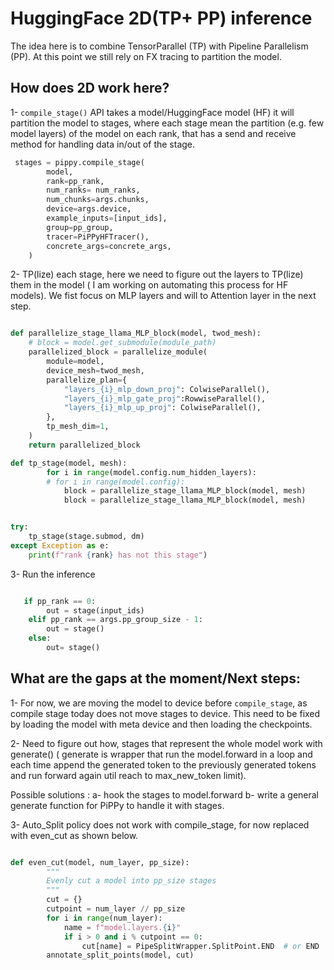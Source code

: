 # HuggingFace 2D(TP+ PP) inference 

The idea here is to combine TensorParallel (TP) with Pipeline Parallelism (PP). At this point we still rely on FX tracing to partition the model. 

## How does 2D work here?

1- `compile_stage()` API takes a model/HuggingFace model (HF) it will partition the model to stages, where each stage mean the partition (e.g. few model layers) of the model on each rank, that has a send and receive method for handling data in/out of the stage.

```python 
 stages = pippy.compile_stage(
        model,
        rank=pp_rank,
        num_ranks= num_ranks,
        num_chunks=args.chunks,
        device=args.device,
        example_inputs=[input_ids],
        group=pp_group,
        tracer=PiPPyHFTracer(),
        concrete_args=concrete_args,
    )
```

2- TP(lize) each stage, here we need to figure out the layers to TP(lize) them in the model ( I am working on automating this process for HF models). We fist focus on MLP layers and will to Attention layer in the next step.

```python

def parallelize_stage_llama_MLP_block(model, twod_mesh):
    # block = model.get_submodule(module_path)
    parallelized_block = parallelize_module(
        module=model,
        device_mesh=twod_mesh,
        parallelize_plan={
            "layers_{i}_mlp_down_proj": ColwiseParallel(),
            "layers_{i}_mlp_gate_proj":RowwiseParallel(),
            "layers_{i}_mlp_up_proj": ColwiseParallel(),
        },
        tp_mesh_dim=1,
    )
    return parallelized_block

def tp_stage(model, mesh):
        for i in range(model.config.num_hidden_layers):
        # for i in range(model.config):
            block = parallelize_stage_llama_MLP_block(model, mesh)
            block = parallelize_stage_llama_MLP_block(model, mesh)


try:
    tp_stage(stage.submod, dm)
except Exception as e:
    print(f"rank {rank} has not this stage")

```

3- Run the inference

```python

   if pp_rank == 0:
        out = stage(input_ids)
    elif pp_rank == args.pp_group_size - 1:
        out = stage()
    else:
        out= stage()
```

## What are the gaps at the moment/Next steps:

1- For now, we are moving the model to device before `compile_stage`, as compile stage today does not move stages to device. This need to be fixed by loading the model with meta device and then loading the checkpoints.

2- Need to figure out how, stages that represent the whole model work with generate() ( generate is wrapper that run the model.forward in a loop and each time append the generated token to the previously generated tokens and run forward again util reach to max_new_token limit).

Possible solutions :
    a- hook the stages to model.forward
    b- write a general generate function for PiPPy to handle it with stages.

3- Auto_Split policy does not work with compile_stage, for now replaced with even_cut as shown below.

```python

def even_cut(model, num_layer, pp_size):
        """
        Evenly cut a model into pp_size stages
        """
        cut = {}
        cutpoint = num_layer // pp_size
        for i in range(num_layer):
            name = f"model.layers.{i}"
            if i > 0 and i % cutpoint == 0:
                cut[name] = PipeSplitWrapper.SplitPoint.END  # or END
        annotate_split_points(model, cut) 

```